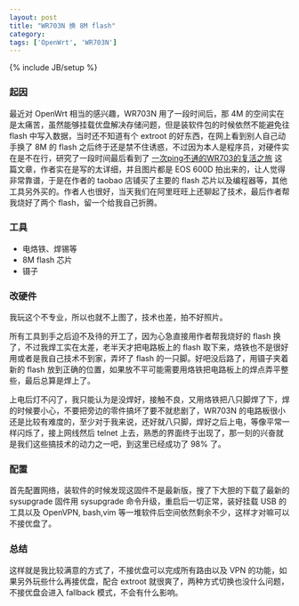 ```yaml
---
layout: post
title: "WR703N 换 8M flash"
category:
tags: ['OpenWrt', 'WR703N']
---
```

{% include JB/setup %}



### 起因
 
最近对 OpenWrt 相当的感兴趣，WR703N 用了一段时间后，那 4M 的空间实在是太痛苦，虽然能够挂载优盘解决存储问题，但是装软件包的时候依然不能避免往 flash 中写入数据，当时还不知道有个 extroot 的好东西，在网上看到别人自己动手换了 8M 的 flash 之后终于还是禁不住诱惑，不过因为本人是程序员，对硬件实在是不在行，研究了一段时间最后看到了 [一次ping不通的WR703的复活之旅](http://www.sl088.com/voyage/2012/04/5729.slboat) 这篇文章，作者实在是写的太详细，并且图片都是 EOS 600D 拍出来的，让人觉得非常靠谱，于是在作者的 taobao 店铺买了主要的 flash 芯片以及编程器等，其他工具另外买的。作者人也很好，当天我们在阿里旺旺上还聊起了技术，最后作者帮我烧好了两个 flash，留一个给我自己折腾。

### 工具

* 电烙铁、焊锡等
* 8M flash 芯片
* 镊子

### 改硬件
 
 我玩这个不专业，所以也就不上图了，技术也差，拍不好照片。
 
 所有工具到手之后迫不及待的开工了，因为心急直接用作者帮我烧好的 flash 换了，不过我焊工实在太差，老半天才把电路板上的 flash 取下来，烙铁也不是很好用或者是我自己技术不到家，弄坏了 flash 的一只脚。好吧没后路了，用镊子夹着新的 flash 放到正确的位置，如果放不平可能需要用烙铁把电路板上的焊点弄平整些，最后总算是焊上了。
 
 上电后灯不闪了，我只能认为是没焊好，接触不良，又用烙铁把八只脚焊了下，焊的时候要小心，不要把旁边的零件搞坏了要不就悲剧了，WR703N 的电路板很小还是比较有难度的，至少对于我来说，还好就八只脚，焊好之后上电，等像平常一样闪烁了，接上网线然后 telnet 上去，熟悉的界面终于出现了，那一刻的兴奋就是我们这些搞技术的动力之一吧，到这里已经成功了 98% 了。
 
### 配置
 
 首先配置网络，装软件的时候发现这固件不是最新版，搜了下大胆的下载了最新的 sysupgrade 固件用 sysupgrade 命令升级，重启后一切正常，装好挂载 USB 的工具以及 OpenVPN, bash,vim 等一堆软件后空间依然剩余不少，这样才对嘛可以不接优盘了。
 
### 总结
 
 这样就是我比较满意的方式了，不接优盘可以完成所有路由以及 VPN 的功能，如果另外玩些什么再接优盘，配合 extroot 就很爽了，两种方式切换也没什么问题，不接优盘会进入 fallback 模式，不会有什么影响。

